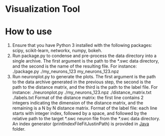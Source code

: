 # Visualization Tool

# How to use
1) Ensure that you have Python 3 installed with the following packages: scipy, scikit-learn, networkx, numpy, bokeh.
2) Run package.py to condense and pre-process the data directory into a single archive. The first argument is the path to the *.swc data  directory, and the second is the name of the resulting file. For instance: <br /> ./package.py ./my_neurons_123 my_neurons_123.npz
 3) Run neuronplot.py to generate the plots. The first argument is the path to the data archive generated in the previous step, the second is the path to the distance matrix, and the third is the path to the label file. For instance:
 ./neuronplot.py ./my_neurons_123.npz ./distance_matrix.txt ./labels.txt
 Format of the distance matrix: the first line contains 2 integers indicating the dimension of the distance matrix, and the remaining is a N by N distance matrix.
 Format of the label file: each line starts with integer index, followed by a space, and followed by the relative path to the target *.swc neuron file from the *.swc data directory. An index generator (printIndexFileFitJustinPath) is provided in [Java](https://github.com/Nevermore520/NeuronTools/blob/master/Java/src/IndexFileCreater.java) folder.

